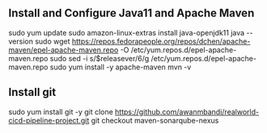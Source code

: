 ## Install and Configure Java11 and Apache Maven
sudo yum update
sudo amazon-linux-extras install java-openjdk11
java --version
sudo wget https://repos.fedorapeople.org/repos/dchen/apache-maven/epel-apache-maven.repo -O /etc/yum.repos.d/epel-apache-maven.repo
sudo sed -i s/\$releasever/6/g /etc/yum.repos.d/epel-apache-maven.repo
sudo yum install -y apache-maven
mvn -v

## Install git
sudo yum install git -y
git clone https://github.com/awanmbandi/realworld-cicd-pipeline-project.git
git checkout maven-sonarqube-nexus
